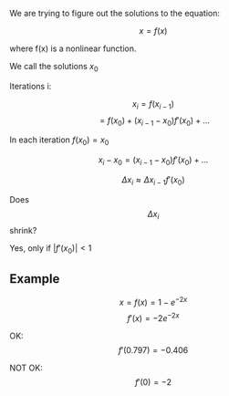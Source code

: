 We are trying to figure out the solutions to the equation:

$$x=f(x)$$

where f(x) is a nonlinear function.

We call the solutions $x_0$

Iterations i:

$$x_i = f(x_{i-1}) $$
$$= f(x_0) + (x_{i-1}-x_0)f'(x_0) + ...$$

In each iteration $f(x_0) = x_0$

$$x_i - x_0 = (x_{i-1}-x_0)f'(x_0) + ... $$

$$\Delta x_i \approx \Delta x_{i-1} f'(x_0)$$

Does $$\Delta x_i $$ shrink?

Yes, only if $|f'(x_0)| < 1$

## Example

$$x = f(x) = 1 - e^{-2x}$$
$$f'(x) = -2e^{-2x}$$

OK:
$$f'(0.797) = -0.406$$

NOT OK:
$$f'(0) = -2$$
